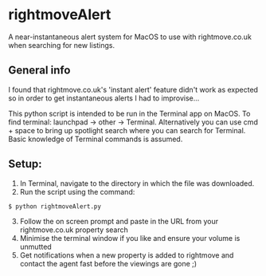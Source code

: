 # rightmoveAlert
A near-instantaneous alert system for MacOS to use with rightmove.co.uk when searching for new listings.

## General info
I found that rightmove.co.uk's 'instant alert' feature didn't work as expected so in order to get instantaneous alerts I had to improvise...

This python script is intended to be run in the Terminal app on MacOS. To find terminal: launchpad -> other -> Terminal. Alternatively you can use cmd + space to bring up spotlight search where you can search for Terminal.
Basic knowledge of Terminal commands is assumed.

## Setup:
1. In Terminal, navigate to the directory in which the file was downloaded.
2. Run the script using the command: 
```
$ python rightmoveAlert.py
```

3. Follow the on screen prompt and paste in the URL from your rightmove.co.uk property search
4. Minimise the terminal window if you like and ensure your volume is unmutted
5. Get notifications when a new property is added to rightmove and contact the agent fast before the viewings are gone ;)




